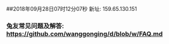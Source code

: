 ##2018年09月28日07时12分07秒 新址: 159.65.130.151
### 兔友常见问题及解答: https://github.com/wanggonging/d/blob/w/FAQ.md
